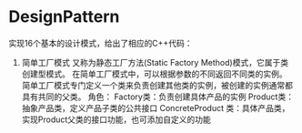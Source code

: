 # DesignPattern
实现16个基本的设计模式，给出了相应的C++代码：
1. 简单工厂模式
又称为静态工厂方法(Static Factory Method)模式，它属于类创建型模式。
在简单工厂模式中，可以根据参数的不同返回不同类的实例。
简单工厂模式专门定义一个类来负责创建其他类的实例，被创建的实例通常都具有共同的父类。
角色：
Factory类：负责创建具体产品的实例
Product类：抽象产品类，定义产品子类的公共接口
ConcreteProduct 类：具体产品类，实现Product父类的接口功能，也可添加自定义的功能
